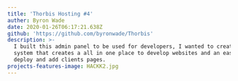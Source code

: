 ```yaml
---
title: 'Thorbis Hosting #4'
auther: Byron Wade
date: 2020-01-26T06:17:21.638Z
github: 'https://github.com/byronwade/Thorbis'
description: >-
  I built this admin panel to be used for developers, I wanted to create a
  system that creates a all in one place to develop websites and an easy to
  deploy and add clients pages.
projects-features-image: HACKK2.jpg
---
```


